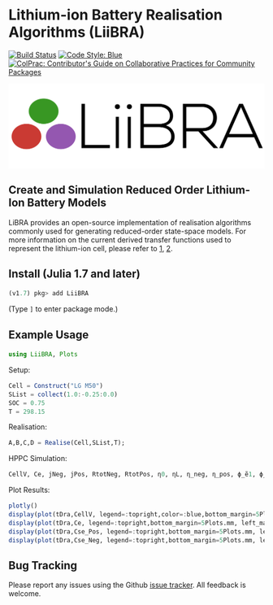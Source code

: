 # Lithium-ion Battery Realisation Algorithms (LiiBRA)

[![Build Status](https://github.com/BradyPlanden/LiiBRA.jl/workflows/CI/badge.svg)](https://github.com/BradyPlanden/LiiBRA.jl/actions)
[![Code Style: Blue](https://img.shields.io/badge/code%20style-blue-4495d1.svg)](https://github.com/invenia/BlueStyle)
[![ColPrac: Contributor's Guide on Collaborative Practices for Community Packages](https://img.shields.io/badge/ColPrac-Contributor's%20Guide-blueviolet)](https://github.com/SciML/ColPrac)

<p align="center">
<img src="LiiBRA.png" width="600" align="center"  />
</p>

## Create and Simulation Reduced Order Lithium-Ion Battery Models
LiBRA provides an open-source implementation of realisation algorithms commonly used for generating reduced-order state-space models.
For more information on the current derived transfer functions used to represent the lithium-ion cell, please refer to [1](https://doi.org/10.1016/j.enconman.2007.03.015), [2](https://doi.org/10.1016/j.jpowsour.2012.07.075).

Install (Julia 1.7 and later)
-----------------------------

```julia
(v1.7) pkg> add LiiBRA
```

(Type `]` to enter package mode.)

## Example Usage

```julia
using LiiBRA, Plots
```

Setup:
```julia
Cell = Construct("LG M50")
SList = collect(1.0:-0.25:0.0)
SOC = 0.75
T = 298.15
```

Realisation:
```julia
A,B,C,D = Realise(Cell,SList,T);
```

HPPC Simulation:
```julia
CellV, Ce, jNeg, jPos, RtotNeg, RtotPos, η0, ηL, η_neg, η_pos, ϕ_ẽ1, ϕ_ẽ2, Uocp_Neg, Uocp_Pos, ϕ_e, Cse_Neg, Cse_Pos, Cell_SOC, jeq_neg, jeq_pos, j0, jL, tDra = HPPC(Cell,SList,SOC,4.0,-3.0,A,B,C,D);
```

Plot Results:
```julia
plotly()
display(plot(tDra,CellV, legend=:topright,color=:blue,bottom_margin=5Plots.mm, left_margin = 5Plots.mm, right_margin = 15Plots.mm, ylabel = "Terminal Voltage [V]", xlabel = "Time [s]"))
display(plot(tDra,Ce, legend=:topright,bottom_margin=5Plots.mm, left_margin = 5Plots.mm, right_margin = 15Plots.mm, ylabel = "Electrolyte Concen. [mol/m^3]", xlabel = "Time [s]"))
display(plot(tDra,Cse_Pos, legend=:topright,bottom_margin=5Plots.mm, left_margin = 5Plots.mm, right_margin = 15Plots.mm, ylabel = "Pos. Electrode Concen. [mol/m^3]", xlabel = "Time [s]"))
display(plot(tDra,Cse_Neg, legend=:topright,bottom_margin=5Plots.mm, left_margin = 5Plots.mm, right_margin = 15Plots.mm, ylabel = "Neg. Electrode Concen. [mol/m^3]", xlabel = "Time [s]"))
```

## Bug Tracking

Please report any issues using the Github [issue tracker]. All feedback is welcome.

[issue tracker]: https://github.com/BradyPlanden/LiiBRA/issues
